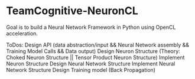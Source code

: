 # TeamCognitive-NeuronCL

Goal is to build a Neural Network Framework in Python using OpenCL acceleration.

ToDos:
Design API (data abstraction/input && Neural Network assembly && Training Model Calls && Data output)
Design Neuron Structure (Theory: Choked Neuron Structure || Tensor Product Neuron Structure)
Implement Neuron Structure
Design Neural Network Structure
Implement Neural Network Structure
Design Training model (Back Propagation)
